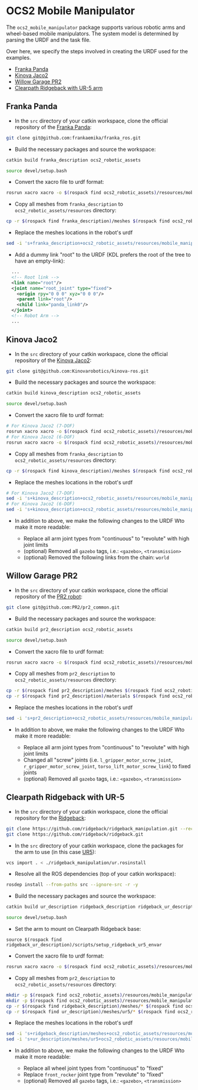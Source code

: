 # OCS2 Mobile Manipulator

The `ocs2_mobile_manipulator` package supports various robotic arms and wheel-based mobile manipulators. The system model is determined by parsing the URDF and the task file.

Over here, we specify the steps involved in creating the URDF used for the examples.

* [Franka Panda](#franka-panda)
* [Kinova Jaco2](#kinova-jaco2)
* [Willow Garage PR2](#willow-garage-pr2)
* [Clearpath Ridgeback with UR-5 arm](#clearpath-ridgeback-with-ur-5)

## Franka Panda

* In the `src` directory of your catkin workspace, clone the official repository of the [Franka Panda](https://www.franka.de/):

```bash
git clone git@github.com:frankaemika/franka_ros.git
```

* Build the necessary packages and source the workspace:

```bash
catkin build franka_description ocs2_robotic_assets

source devel/setup.bash
```

* Convert the xacro file to urdf format:

```bash
rosrun xacro xacro -o $(rospack find ocs2_robotic_assets)/resources/mobile_manipulator/franka/urdf/panda.urdf $(rospack find franka_description)/robots/panda_arm.urdf.xacro hand:=true
```

* Copy all meshes from `franka_description` to `ocs2_robotic_assets/resources` directory:

```bash
cp -r $(rospack find franka_description)/meshes $(rospack find ocs2_robotic_assets)/resources/mobile_manipulator/franka/meshes
```

* Replace the meshes locations in the robot's urdf

```bash
sed -i 's+franka_description+ocs2_robotic_assets/resources/mobile_manipulator/franka+g' $(rospack find ocs2_robotic_assets)/resources/mobile_manipulator/franka/urdf/panda.urdf
```

* Add a dummy link "root" to the URDF (KDL prefers the root of the tree to have an empty-link):

```xml
  ...
  <!-- Root link -->
  <link name="root"/>
  <joint name="root_joint" type="fixed">
    <origin rpy="0 0 0" xyz="0 0 0"/>
    <parent link="root"/>
    <child link="panda_link0"/>
  </joint>
  <!-- Robot Arm -->
  ...
```

## Kinova Jaco2

* In the `src` directory of your catkin workspace, clone the official repository of the [Kinova Jaco2](https://assistive.kinovarobotics.com/product/jaco-robotic-arm):

```bash
git clone git@github.com:Kinovarobotics/kinova-ros.git
```

* Build the necessary packages and source the workspace:

```bash
catkin build kinova_description ocs2_robotic_assets

source devel/setup.bash
```

* Convert the xacro file to urdf format:

```bash
# For Kinova Jaco2 (7-DOF)
rosrun xacro xacro -o $(rospack find ocs2_robotic_assets)/resources/mobile_manipulator/kinova/urdf/j2n7s300.urdf $(rospack find kinova_description)/urdf/j2n7s300_standalone.xacro
# For Kinova Jaco2 (6-DOF)
rosrun xacro xacro -o $(rospack find ocs2_robotic_assets)/resources/mobile_manipulator/kinova/urdf/j2n6s300.urdf $(rospack find kinova_description)/urdf/j2n6s300_standalone.xacro
```

* Copy all meshes from `franka_description` to `ocs2_robotic_assets/resources` directory:

```bash
cp -r $(rospack find kinova_description)/meshes $(rospack find ocs2_robotic_assets)/resources/mobile_manipulator/kinova/meshes
```

* Replace the meshes locations in the robot's urdf

```bash
# For Kinova Jaco2 (7-DOF)
sed -i 's+kinova_description+ocs2_robotic_assets/resources/mobile_manipulator/kinova+g' $(rospack find ocs2_robotic_assets)/resources/mobile_manipulator/kinova/urdf/j2n7s300.urdf
# For Kinova Jaco2 (6-DOF)
sed -i 's+kinova_description+ocs2_robotic_assets/resources/mobile_manipulator/kinova+g' $(rospack find ocs2_robotic_assets)/resources/mobile_manipulator/kinova/urdf/j2n6s300.urdf
```

* In addition to above, we make the following changes to the URDF Wto make it more readable:

    * Replace all arm joint types from "continuous" to "revolute" with high joint limits
    * (optional) Removed all `gazebo` tags, i.e.: `<gazebo>`, `<transmission>`
    * (optional) Removed the following links from the chain: `world`

## Willow Garage PR2

* In the `src` directory of your catkin workspace, clone the official repository of the [PR2 robot](https://robots.ieee.org/robots/pr2/):

```bash
git clone git@github.com:PR2/pr2_common.git
```

* Build the necessary packages and source the workspace:

```bash
catkin build pr2_description ocs2_robotic_assets

source devel/setup.bash
```

* Convert the xacro file to urdf format:

```bash
rosrun xacro xacro -o $(rospack find ocs2_robotic_assets)/resources/mobile_manipulator/pr2/urdf/pr2.urdf $(rospack find franka_description)/robots/pr2.urdf.xacro
```

* Copy all meshes from `pr2_description` to `ocs2_robotic_assets/resources` directory:

```bash
cp -r $(rospack find pr2_description)/meshes $(rospack find ocs2_robotic_assets)/resources/mobile_manipulator/pr2/meshes
cp -r $(rospack find pr2_description)/materials $(rospack find ocs2_robotic_assets)/resources/mobile_manipulator/pr2/materials
```

* Replace the meshes locations in the robot's urdf

```bash
sed -i 's+pr2_description+ocs2_robotic_assets/resources/mobile_manipulator/pr2+g' $(rospack find ocs2_robotic_assets)/resources/mobile_manipulator/pr2/urdf/pr2.urdf
```

* In addition to above, we make the following changes to the URDF Wto make it more readable:

    * Replace all arm joint types from "continuous" to "revolute" with high joint limits
    * Changed all "screw" joints (i.e. `l_gripper_motor_screw_joint`, `r_gripper_motor_screw_joint`, `torso_lift_motor_screw_link`) to fixed joints
    * (optional) Removed all `gazebo` tags, i.e.: `<gazebo>`, `<transmission>`

## Clearpath Ridgeback with UR-5

* In the `src` directory of your catkin workspace, clone the official repository for the [Ridgeback](https://github.com/ridgeback/ridgeback_manipulation):

```bash
git clone https://github.com/ridgeback/ridgeback_manipulation.git --recursive
git clone https://github.com/ridgeback/ridgeback.git
```

* In the `src` directory of your catkin workspace, clone the packages for the arm to use (in this case [UR5](https://www.universal-robots.com/)):

```bash
vcs import . < ./ridgeback_manipulation/ur.rosinstall
```

* Resolve all the ROS dependencies (top of your catkin workspace):

```bash
rosdep install --from-paths src --ignore-src -r -y
```

* Build the necessary packages and source the workspace:

```bash
catkin build ur_description ridgeback_description ridgeback_ur_description ocs2_robotic_assets

source devel/setup.bash
```

* Set the arm to mount on Clearpath Ridgeback base:

```
source $(rospack find ridgeback_ur_description)/scripts/setup_ridgeback_ur5_envar
```

* Convert the xacro file to urdf format:

```bash
rosrun xacro xacro -o $(rospack find ocs2_robotic_assets)/resources/mobile_manipulator/ridgeback_ur5/urdf/ridgeback_ur5.urdf $(rospack find ridgeback_description)/urdf/ridgeback.urdf.xacro
```

* Copy all meshes from `pr2_description` to `ocs2_robotic_assets/resources` directory:

```bash
mkdir -p $(rospack find ocs2_robotic_assets)/resources/mobile_manipulator/ridgeback_ur5/meshes/base
mkdir -p $(rospack find ocs2_robotic_assets)/resources/mobile_manipulator/ridgeback_ur5/meshes/ur5
cp -r $(rospack find ridgeback_description)/meshes/* $(rospack find ocs2_robotic_assets)/resources/mobile_manipulator/ridgeback_ur5/meshes/base
cp -r $(rospack find ur_description)/meshes/ur5/* $(rospack find ocs2_robotic_assets)/resources/mobile_manipulator/ridgeback_ur5/meshes/ur5
```

* Replace the meshes locations in the robot's urdf

```bash
sed -i 's+ridgeback_description/meshes+ocs2_robotic_assets/resources/mobile_manipulator/ridgeback_ur5/meshes/base+g' $(rospack find ocs2_robotic_assets)/resources/mobile_manipulator/ridgeback_ur5/urdf/ridgeback_ur5.urdf
sed -i 's+ur_description/meshes/ur5+ocs2_robotic_assets/resources/mobile_manipulator/ridgeback_ur5/meshes/ur5+g' $(rospack find ocs2_robotic_assets)/resources/mobile_manipulator/ridgeback_ur5/urdf/ridgeback_ur5.urdf
```

* In addition to above, we make the following changes to the URDF Wto make it more readable:

    * Replace all wheel joint types from "continuous" to "fixed"
    * Replace `front_rocker` joint type from "revolute" to "fixed"
    * (optional) Removed all `gazebo` tags, i.e.: `<gazebo>`, `<transmission>`
